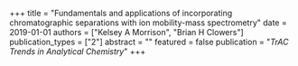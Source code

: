 +++
title = "Fundamentals and applications of incorporating chromatographic separations with ion mobility-mass spectrometry"
date = 2019-01-01
authors = ["Kelsey A Morrison", "Brian H Clowers"]
publication_types = ["2"]
abstract = ""
featured = false
publication = "*TrAC Trends in Analytical Chemistry*"
+++

